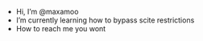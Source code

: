 - Hi, I’m @maxamoo
- I’m currently learning how to bypass scite restrictions
-  How to reach me you wont

<!---
maxamoo/maxamoo is a ✨ special ✨ repository because its `README.md` (this file) appears on your GitHub profile.
You can click the Preview link to take a look at your changes.
--->
